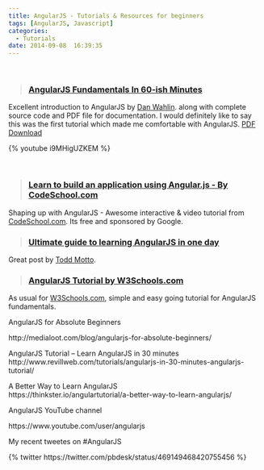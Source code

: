 ```yaml
---
title: AngularJS - Tutorials & Resources for beginners
tags: [AngularJS, Javascript]
categories:
  - Tutorials
date: 2014-09-08  16:39:35
---
```

<p>&nbsp;</p>
<blockquote>
<h3><strong><a href="http://weblogs.asp.net/dwahlin/video-tutorial-angularjs-fundamentals-in-60-ish-minutes" target="_blank">AngularJS Fundamentals In 60-ish Minutes</a> </strong></h3>
</blockquote>
<p>Excellent introduction to AngularJS by <a href="http://weblogs.asp.net/dwahlin" target="_blank">Dan Wahlin</a>. along with complete source code and PDF file for documentation. I would definitely like to say this was the first tutorial  which made me comfortable with AngularJS. <a href="http://fastandfluid.com/publicdownloads/AngularJSIn60MinutesIsh_DanWahlin_May2013.pdf" target="_blank">PDF Download</a></p>
{% youtube i9MHigUZKEM %}

<p>&nbsp;</p>
<blockquote>
<h3><a href="http://campus.codeschool.com/courses/shaping-up-with-angular-js/intro" target="_blank"><strong>Learn to build an application using Angular.js - By CodeSchool.com</strong></a></h3>
</blockquote>
<p>Shaping up with AngularJS - Awesome interactive &amp; video tutorial from <a href="https://www.codeschool.com/" target="_blank">CodeSchool.com</a>. Its free and sponsored by Google.</p>
<blockquote>
<h3><a href="http://toddmotto.com/ultimate-guide-to-learning-angular-js-in-one-day/" target="_blank"><strong>Ultimate guide to learning AngularJS in one day</strong></a></h3>
</blockquote>
<p>Great post by <a href="http://twitter.com/toddmotto" target="_blank">Todd Motto</a>.</p>
<blockquote>
<h3><a href="http://www.w3schools.com/angular/default.asp" target="_blank"><strong>AngularJS Tutorial by W3Schools.com</strong></a></h3>
</blockquote>
<p>As usual for <a href="http://www.w3schools.com" target="_blank">W3Schools.com</a>, simple and easy going tutorial for AngularJS fundamentals.</p>
<p>AngularJS for Absolute Beginners</p>
<p>http://medialoot.com/blog/angularjs-for-absolute-beginners/</p>
<p>AngularJS Tutorial – Learn AngularJS in 30 minutes<br />
http://www.revillweb.com/tutorials/angularjs-in-30-minutes-angularjs-tutorial/</p>
<p>A Better Way to Learn AngularJS<br />
https://thinkster.io/angulartutorial/a-better-way-to-learn-angularjs/</p>
<p>AngularJS YouTube channel</p>
<p>https://www.youtube.com/user/angularjs</p>
<p>My recent tweetes on #AngularJS</p>
{% twitter https://twitter.com/pbdesk/status/469149468420755456 %}